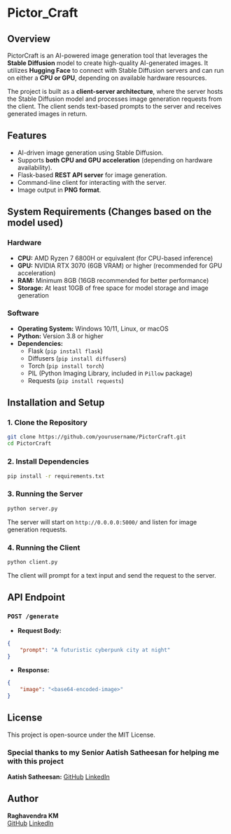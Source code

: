 # Pictor_Craft

## Overview
PictorCraft is an AI-powered image generation tool that leverages the **Stable Diffusion** model to create high-quality AI-generated images. It utilizes **Hugging Face** to connect with Stable Diffusion servers and can run on either a **CPU or GPU**, depending on available hardware resources.

The project is built as a **client-server architecture**, where the server hosts the Stable Diffusion model and processes image generation requests from the client. The client sends text-based prompts to the server and receives generated images in return.

## Features
- AI-driven image generation using Stable Diffusion.
- Supports **both CPU and GPU acceleration** (depending on hardware availability).
- Flask-based **REST API server** for image generation.
- Command-line client for interacting with the server.
- Image output in **PNG format**.

## System Requirements (Changes based on the model used)
### Hardware
- **CPU:** AMD Ryzen 7 6800H or equivalent (for CPU-based inference)
- **GPU:** NVIDIA RTX 3070 (6GB VRAM) or higher (recommended for GPU acceleration)
- **RAM:** Minimum 8GB (16GB recommended for better performance)
- **Storage:** At least 10GB of free space for model storage and image generation

### Software
- **Operating System:** Windows 10/11, Linux, or macOS
- **Python:** Version 3.8 or higher
- **Dependencies:**
  - Flask (`pip install flask`)
  - Diffusers (`pip install diffusers`)
  - Torch (`pip install torch`)
  - PIL (Python Imaging Library, included in `Pillow` package)
  - Requests (`pip install requests`)

## Installation and Setup
### 1. Clone the Repository
```bash
git clone https://github.com/yourusername/PictorCraft.git
cd PictorCraft
```

### 2. Install Dependencies
```bash
pip install -r requirements.txt
```

### 3. Running the Server
```bash
python server.py
```
The server will start on `http://0.0.0.0:5000/` and listen for image generation requests.

### 4. Running the Client
```bash
python client.py
```
The client will prompt for a text input and send the request to the server.

## API Endpoint
### `POST /generate`
- **Request Body:**
```json
{
    "prompt": "A futuristic cyberpunk city at night"
}
```
- **Response:**
```json
{
    "image": "<base64-encoded-image>"
}
```

## License
This project is open-source under the MIT License.

### Special thanks to my Senior **Aatish Satheesan** for helping me with this project
**Aatish Satheesan:** [GitHub](https://github.com/Aatish-S) [LinkedIn](https://www.linkedin.com/in/aatish-satheesan/)

## Author
**Raghavendra KM**  
[GitHub](https://github.com/Raghavendra-KM)
[LinkedIn](https://linkedin.com/in/raghavendrakm08)

